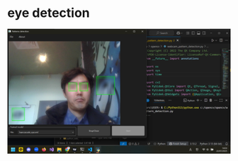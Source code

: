 # eye detection

![](https://github.com/dscoool/eyedetection/blob/main/Screenshot%20(158).png?raw=true)
